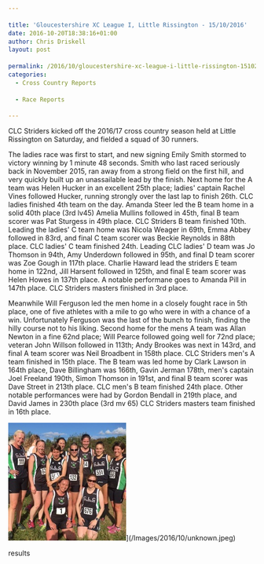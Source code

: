 ```yaml
---

title: 'Gloucestershire XC League I, Little Rissington - 15/10/2016'
date: 2016-10-20T18:38:16+01:00
author: Chris Driskell
layout: post

permalink: /2016/10/gloucestershire-xc-league-i-little-rissington-15102016/
categories:
  - Cross Country Reports

  - Race Reports

---
```

CLC Striders kicked off the 2016/17 cross country season held at Little Rissington on Saturday, and fielded a squad of 30 runners.

The ladies race was first to start, and new signing Emily Smith stormed to victory winning by 1 minute 48 seconds. Smith who last raced seriously back in November 2015, ran away from a strong field on the first hill, and very quickly built up an unassailable lead by the finish. Next home for the A team was Helen Hucker in an excellent 25th place; ladies' captain Rachel Vines followed Hucker, running strongly over the last lap to finish 26th. CLC ladies finished 4th team on the day. Amanda Steer led the B team home in a solid 40th place (3rd lv45) Amelia Mullins followed in 45th, final B team scorer was Pat Sturgess in 49th place. CLC Striders B team finished 10th. Leading the ladies' C team home was Nicola Weager in 69th, Emma Abbey followed in 83rd, and final C team scorer was Beckie Reynolds in 88th place. CLC ladies' C team finished 24th. Leading CLC ladies' D team was Jo Thomson in 94th, Amy Underdown followed in 95th, and final D team scorer was Zoe Gough in 117th place. Charlie Haward lead the striders E team home in 122nd, Jill Harsent followed in 125th, and final E team scorer was Helen Howes in 137th place. A notable performane goes to Amanda Pill in 147th place. CLC Striders masters finished in 3rd place.

Meanwhile Will Ferguson led the men home in a closely fought race in 5th place, one of five athletes with a mile to go who were in with a chance of a win. Unfortunately Ferguson was the last of the bunch to finish, finding the hilly course not to his liking. Second home for the mens A team was Allan Newton in a fine 62nd place; Will Pearce followed going well for 72nd place; veteran John Willson followed in 113th; Andy Brookes was next in 143rd, and final A team scorer was Neil Broadbent in 158th place. CLC Striders men's A team finished in 15th place. The B team was led home by Clark Lawson in 164th place, Dave Billingham was 166th, Gavin Jerman 178th, men's captain Joel Freeland 190th, Simon Thomson in 191st, and final B team scorer was Dave Street in 213th place. CLC men's B team finished 24th place. Other notable performances were had by Gordon Bendall in 219th place, and David James in 230th place (3rd mv 65) CLC Striders masters team finished in 16th place.

<img class="alignnone size-full 2492" src="/Images/2016/10/unknown.jpeg" alt="unknown" width="240" height="240" />](/Images/2016/10/unknown.jpeg)

results

&nbsp;